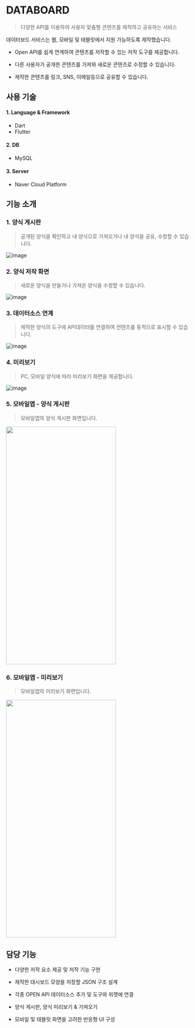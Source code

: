 # DATABOARD
> 다양한 API를 이용하여 사용자 맞춤형 콘텐츠를 제작하고 공유하는 서비스

데이터보드 서비스는 웹, 모바일 및 태블릿에서 지원 가능하도록 제작했습니다.
   
- Open API를 쉽게 연계하여 콘텐츠를 저작할 수 있는 저작 도구를 제공합니다.
   
- 다른 사용자가 공개한 콘텐츠를 가져와 새로운 콘텐츠로 수정할 수 있습니다.
   
- 제작한 콘텐츠를 링크, SNS, 이메일등으로 공유할 수 있습니다.
   
   
## 사용 기술

#### 1. Language & Framework
- Dart
- Flutter

#### 2. DB
- MySQL

#### 3. Server
- Naver Cloud Platform

   
## 기능 소개
### 1. 양식 게시판
> 공개된 양식을 확인하고 내 양식으로 가져오거나 내 양식을 공유, 수정할 수 있습니다.
   
![image](https://user-images.githubusercontent.com/37923543/193888040-68ba623d-b165-4670-a42b-04421d1630cc.png)

### 2. 양식 저작 화면
> 새로운 양식을 만들거나 가져온 양식을 수정할 수 있습니다.
   
![image](https://user-images.githubusercontent.com/37923543/193888910-1058a2e2-6c33-4cca-906d-a027f17eb01e.png)

### 3. 데이터소스 연계
> 제작한 양식의 도구에 API데이터를 연결하여 컨텐츠를 동적으로 표시할 수 있습니다.
   
![image](https://user-images.githubusercontent.com/37923543/193889186-8e27a033-56d2-402d-b14f-fc17b056bed7.png)

### 4. 미리보기
> PC, 모바일 양식에 따라 미리보기 화면을 제공합니다.

![image](https://user-images.githubusercontent.com/37923543/193889452-651ff926-eb90-4e6a-90f5-f3837de8ec9a.png)

### 5. 모바일앱 - 양식 게시판
> 모바일앱의 양식 게시판 화면입니다.

<div>
    <img src="https://user-images.githubusercontent.com/37923543/193889720-f0197210-4f69-46c4-bc4e-8ba59a1bb836.png" width="300" height="650"/>
</div>

### 6. 모바일앱 - 미리보기
> 모바일앱의 미리보기 화면입니다.
   
<div>
    <img src="https://user-images.githubusercontent.com/37923543/193893028-fcd38f07-eeb2-4f08-b669-814ef8f9781a.png" width="300" height="650"/>
</div>
   
## 담당 기능

- 다양한 저작 요소 제공 및 저작 기능 구현

- 제작한 대시보드 모양을 저장할 JSON 구조 설계

- 각종 OPEN API 데이터소스 추가 및 도구와 위젯에 연결

- 양식 게시판, 양식 미리보기 & 가져오기

- 모바일 및 태블릿 화면을 고려한 반응형 UI 구성
